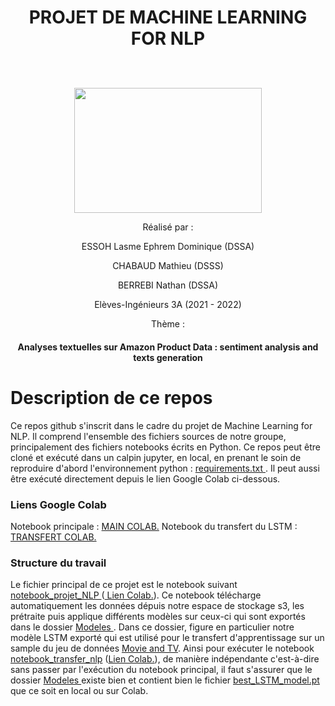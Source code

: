 <h1><p align="center"> PROJET DE MACHINE LEARNING FOR NLP </p></h1>

<p align="center">
  <br><br>
  <img src="https://upload.wikimedia.org/wikipedia/commons/thumb/e/ec/LOGO-ENSAE.png/480px-LOGO-ENSAE.png", width="300", height="200">
</p>


<p align="center">Réalisé par :</p>

<p align="center">ESSOH Lasme Ephrem Dominique (DSSA)</p>
<p align="center">CHABAUD Mathieu (DSSS)</p>
<p align="center">BERREBI Nathan (DSSA)</p>

<p align="center">Elèves-Ingénieurs 3A (2021 - 2022)</p>
<p align="center">Thème :</p>
<h4><p align="center">Analyses textuelles sur Amazon Product Data : sentiment analysis and texts generation</p></h4>

# Description de ce repos

Ce repos github s'inscrit dans le cadre du projet de Machine Learning for NLP. Il comprend l'ensemble des fichiers sources de notre groupe, principalement des fichiers notebooks écrits en Python. Ce repos peut être cloné et exécuté dans un calpin jupyter, en local, en prenant le soin de reproduire d'abord l'environnement python : <a href  ="https://github.com/lasme-ephrem/nlp_project/blob/main/requirements.txt"> requirements.txt <a/>. Il peut aussi être exécuté directement depuis le lien Google Colab ci-dessous.

### Liens Google Colab 
  Notebook principale : <a href="https://colab.research.google.com/drive/1N1I8gShlDpqSw53JlkRSr7ZSE28TtUsZ?usp=sharing"> MAIN COLAB.<a/>
  Notebook du transfert du LSTM : <a href="https://colab.research.google.com/drive/1i5zehYMtjF6N2Nn3f0aB5XStkQSI_6ne?usp=sharing">TRANSFERT COLAB.<a/>

### Structure du travail
  
  Le fichier principal de ce projet est le notebook suivant <a href ="https://github.com/lasme-ephrem/nlp_project/blob/main/rapport_notebook_nlp_project.ipynb"> notebook_projet_NLP <a/> (<a href="https://colab.research.google.com/drive/1N1I8gShlDpqSw53JlkRSr7ZSE28TtUsZ?usp=sharing"> Lien Colab.<a/>). Ce notebook télécharge automatiquement les données dépuis notre espace de stockage s3, les prétraite puis applique différents modèles sur ceux-ci qui sont exportés dans le dossier <a href ="https://github.com/lasme-ephrem/nlp_project/tree/main/Modeles"> Modeles <a/>. Dans ce dossier, figure en particulier notre modèle LSTM exporté qui est utilisé pour le transfert d'apprentissage sur un sample du jeu de données <a href = "https://github.com/lasme-ephrem/nlp_project/blob/main/Movies_TV_low.csv"> Movie and TV<a/>. Ainsi pour exécuter le notebook <a href = "https://github.com/lasme-ephrem/nlp_project/blob/main/rapport_notebook_nlp_transfert.ipynb"> notebook_transfer_nlp<a/> (<a href="https://colab.research.google.com/drive/1i5zehYMtjF6N2Nn3f0aB5XStkQSI_6ne?usp=sharing">Lien Colab.<a/>), de manière indépendante c'est-à-dire sans passer par l'exécution du notebook principal, il faut s'assurer que le dossier <a href ="https://github.com/lasme-ephrem/nlp_project/tree/main/Modeles"> Modeles <a/> existe bien et contient bien le fichier <a href ="https://github.com/lasme-ephrem/nlp_project/tree/main/Modeles/best_LSTM_model.pt"> best_LSTM_model.pt<a/>  que ce soit en local ou sur Colab.
